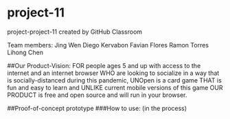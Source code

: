 # project-11
project-project-11 created by GitHub Classroom

Team members:
Jing Wen
Diego Kervabon
Favian Flores
Ramon Torres
Lihong Chen

##Our Product-Vision:
FOR people ages 5 and up with access to the internet and an internet browser WHO are looking to socialize in a way 
that is socially-distanced during this pandemic, UNOpen is a card game THAT is fun and easy to learn and UNLIKE 
current mobile versions of this game OUR PRODUCT is free and open source and will run in your browser.

##Proof-of-concept prototype
###How to use:
(in the process) 


